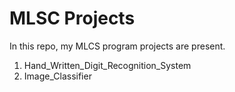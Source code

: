 # MLSC Projects
In this repo, my MLCS program projects are present.

1. Hand_Written_Digit_Recognition_System
2. Image_Classifier

